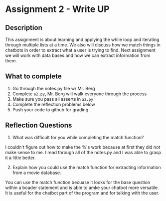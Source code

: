 # Assignment 2 - Write UP

## Description
This assignment is about learning and applying the while loop and iterating through multiple lists at a time.  We also will discuss how we match things in chatbots in order to extract what a user is trying to find.  Next assignment we will work with data bases and how we can extract information from them.

## What to complete
1. Go through the notes.py file w/ Mr. Berg
2. Complete `a2.py`, Mr. Berg will walk everyone through the process
3. Make sure you pass all asserts in `a2.py`
4. Complete the reflection problems below
5. Push your code to github for grading

## Reflection Questions
1. What was difficult for you while completing the match function?

I couldn't figure out how to make the %'s work because at first they did not make sense to me. I read through all of the notes.py and I was able to grasp it a little better.

2. Explain how you could use the match function for extracting information from a movie database.

You can use the match function becuase it looks for the base question within a boader statement and is able to amke your chatbot more versatile. It is useful for the chatbot part of the program and for talking with the user.
